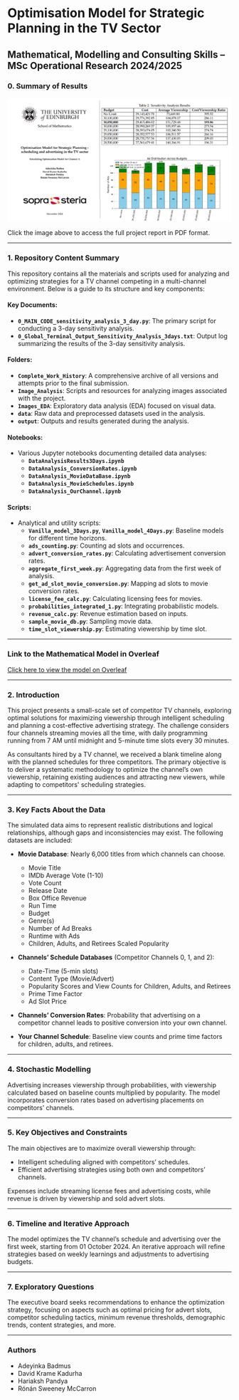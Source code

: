 # Optimisation Model for Strategic Planning in the TV Sector

## Mathematical, Modelling and Consulting Skills – MSc Operational Research 2024/2025

### 0. Summary of Results

![[Optimization Results](./Stuffs_For_Github/Report_MMCS_Project.pdf)](./Stuffs_For_Github/Cover_Github2.png)

Click the image above to access the full project report in PDF format.

---

### 1. Repository Content Summary

This repository contains all the materials and scripts used for analyzing and optimizing strategies for a TV channel competing in a multi-channel environment. Below is a guide to its structure and key components:

#### **Key Documents**:
- **`0_MAIN_CODE_sensitivity_analysis_3_day.py`**: The primary script for conducting a 3-day sensitivity analysis.
- **`0_Global_Terminal_Output_Sensitivity_Analysis_3days.txt`**: Output log summarizing the results of the 3-day sensitivity analysis.

#### **Folders**:
- **`Complete_Work_History`**: A comprehensive archive of all versions and attempts prior to the final submission.
- **`Image_Analysis`**: Scripts and resources for analyzing images associated with the project.
- **`Images_EDA`**: Exploratory data analysis (EDA) focused on visual data.
- **`data`**: Raw data and preprocessed datasets used in the analysis.
- **`output`**: Outputs and results generated during the analysis.

#### **Notebooks**:
- Various Jupyter notebooks documenting detailed data analyses:
  - **`DataAnalysisResults3Days.ipynb`**
  - **`DataAnalysis_ConversionRates.ipynb`**
  - **`DataAnalysis_MovieDataBase.ipynb`**
  - **`DataAnalysis_MovieSchedules.ipynb`**
  - **`DataAnalysis_OurChannel.ipynb`**

#### **Scripts**:
- Analytical and utility scripts:
  - **`Vanilla_model_3Days.py`**, **`Vanilla_model_4Days.py`**: Baseline models for different time horizons.
  - **`ads_counting.py`**: Counting ad slots and occurrences.
  - **`advert_conversion_rates.py`**: Calculating advertisement conversion rates.
  - **`aggregate_first_week.py`**: Aggregating data from the first week of analysis.
  - **`get_ad_slot_movie_conversion.py`**: Mapping ad slots to movie conversion rates.
  - **`license_fee_calc.py`**: Calculating licensing fees for movies.
  - **`probabilities_integrated_1.py`**: Integrating probabilistic models.
  - **`revenue_calc.py`**: Revenue estimation based on inputs.
  - **`sample_movie_db.py`**: Sampling movie data.
  - **`time_slot_viewership.py`**: Estimating viewership by time slot.

---

### Link to the Mathematical Model in Overleaf

[Click here to view the model on Overleaf](https://www.overleaf.com/9631347139bgqygbhyzjjz#7ba809)

---

### 2. Introduction

This project presents a small-scale set of competitor TV channels, exploring optimal solutions for maximizing viewership through intelligent scheduling and planning a cost-effective advertising strategy. The challenge considers four channels streaming movies all the time, with daily programming running from 7 AM until midnight and 5-minute time slots every 30 minutes.

As consultants hired by a TV channel, we received a blank timeline along with the planned schedules for three competitors. The primary objective is to deliver a systematic methodology to optimize the channel’s own viewership, retaining existing audiences and attracting new viewers, while adapting to competitors' scheduling strategies.

---

### 3. Key Facts About the Data

The simulated data aims to represent realistic distributions and logical relationships, although gaps and inconsistencies may exist. The following datasets are included:

- **Movie Database**: Nearly 6,000 titles from which channels can choose.
  - Movie Title
  - IMDb Average Vote (1-10)
  - Vote Count
  - Release Date
  - Box Office Revenue
  - Run Time
  - Budget
  - Genre(s)
  - Number of Ad Breaks
  - Runtime with Ads
  - Children, Adults, and Retirees Scaled Popularity

- **Channels’ Schedule Databases** (Competitor Channels 0, 1, and 2): 
  - Date-Time (5-min slots)
  - Content Type (Movie/Advert)
  - Popularity Scores and View Counts for Children, Adults, and Retirees
  - Prime Time Factor
  - Ad Slot Price

- **Channels’ Conversion Rates**: Probability that advertising on a competitor channel leads to positive conversion into your own channel.

- **Your Channel Schedule**: Baseline view counts and prime time factors for children, adults, and retirees.

---

### 4. Stochastic Modelling

Advertising increases viewership through probabilities, with viewership calculated based on baseline counts multiplied by popularity. The model incorporates conversion rates based on advertising placements on competitors’ channels.

---

### 5. Key Objectives and Constraints

The main objectives are to maximize overall viewership through:
- Intelligent scheduling aligned with competitors’ schedules.
- Efficient advertising strategies using both own and competitors’ channels.

Expenses include streaming license fees and advertising costs, while revenue is driven by viewership and sold advert slots.

---

### 6. Timeline and Iterative Approach

The model optimizes the TV channel’s schedule and advertising over the first week, starting from 01 October 2024. An iterative approach will refine strategies based on weekly learnings and adjustments to advertising budgets.

---

### 7. Exploratory Questions

The executive board seeks recommendations to enhance the optimization strategy, focusing on aspects such as optimal pricing for advert slots, competitor scheduling tactics, minimum revenue thresholds, demographic trends, content strategies, and more.

---

### Authors
- Adeyinka Badmus
- David Krame Kadurha
- Hariaksh Pandya
- Rónán Sweeney McCarron
